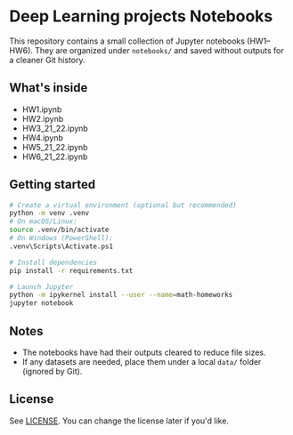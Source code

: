 # Deep Learning projects Notebooks

This repository contains a small collection of Jupyter notebooks (HW1–HW6). They are organized under `notebooks/` and saved without outputs for a cleaner Git history.


## What's inside
- HW1.ipynb
- HW2.ipynb
- HW3_21_22.ipynb
- HW4.ipynb
- HW5_21_22.ipynb
- HW6_21_22.ipynb


## Getting started
```bash
# Create a virtual environment (optional but recommended)
python -m venv .venv
# On macOS/Linux:
source .venv/bin/activate
# On Windows (PowerShell):
.venv\Scripts\Activate.ps1

# Install dependencies
pip install -r requirements.txt

# Launch Jupyter
python -m ipykernel install --user --name=math-homeworks
jupyter notebook
```

## Notes
- The notebooks have had their outputs cleared to reduce file sizes.
- If any datasets are needed, place them under a local `data/` folder (ignored by Git).

## License
See [LICENSE](LICENSE). You can change the license later if you'd like.
